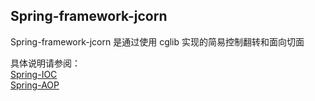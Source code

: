 ## Spring-framework-jcorn
Spring-framework-jcorn 是通过使用 cglib 实现的简易控制翻转和面向切面  

具体说明请参阅：  
[Spring-IOC](spring-ioc/README.md)  
[Spring-AOP](spring-aop/README.md)